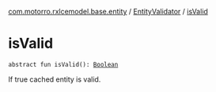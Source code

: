 [com.motorro.rxlcemodel.base.entity](../index.md) / [EntityValidator](index.md) / [isValid](./is-valid.md)

# isValid

`abstract fun isValid(): `[`Boolean`](https://kotlinlang.org/api/latest/jvm/stdlib/kotlin/-boolean/index.html)

If true cached entity is valid.

